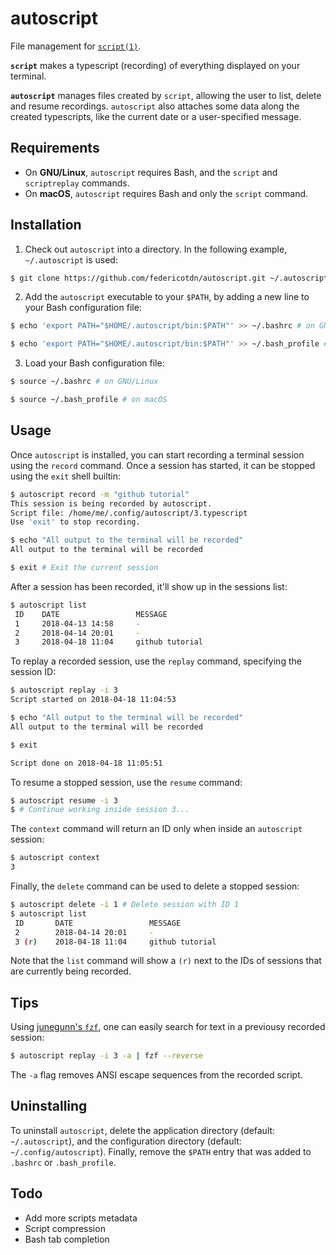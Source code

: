 # autoscript
File management for [`script(1)`](http://man7.org/linux/man-pages/man1/script.1.html).

**`script`** makes a typescript (recording) of everything displayed on your terminal.

**`autoscript`** manages files created by `script`, allowing the user to list, delete and resume recordings. `autoscript` also attaches some data along the created typescripts, like the current date or a user-specified message.

## Requirements

- On **GNU/Linux**, `autoscript` requires Bash, and the `script` and `scriptreplay` commands.
- On **macOS**, `autoscript` requires Bash and only the `script` command.

## Installation
1. Check out `autoscript` into a directory. In the following example, `~/.autoscript` is used:
```bash
$ git clone https://github.com/federicotdn/autoscript.git ~/.autoscript
```

2. Add the `autoscript` executable to your `$PATH`, by adding a new line to your Bash configuration file:
```bash
$ echo 'export PATH="$HOME/.autoscript/bin:$PATH"' >> ~/.bashrc # on GNU/Linux

$ echo 'export PATH="$HOME/.autoscript/bin:$PATH"' >> ~/.bash_profile # on macOS
```

3. Load your Bash configuration file:
```bash
$ source ~/.bashrc # on GNU/Linux

$ source ~/.bash_profile # on macOS
```

## Usage
Once `autoscript` is installed, you can start recording a terminal session using the `record` command. Once a session has started, it can be stopped using the `exit` shell builtin:

```bash
$ autoscript record -m "github tutorial"
This session is being recorded by autoscript.
Script file: /home/me/.config/autoscript/3.typescript
Use 'exit' to stop recording.

$ echo "All output to the terminal will be recorded"
All output to the terminal will be recorded

$ exit # Exit the current session
```

After a session has been recorded, it'll show up in the sessions list:
```bash
$ autoscript list
 ID    DATE                 MESSAGE
 1     2018-04-13 14:58     -
 2     2018-04-14 20:01     -
 3     2018-04-18 11:04     github tutorial
```

To replay a recorded session, use the `replay` command, specifying the session ID:
```bash
$ autoscript replay -i 3
Script started on 2018-04-18 11:04:53

$ echo "All output to the terminal will be recorded"
All output to the terminal will be recorded

$ exit

Script done on 2018-04-18 11:05:51
```

To resume a stopped session, use the `resume` command:
```bash
$ autoscript resume -i 3
$ # Continue working inside session 3...
```

The `context` command will return an ID only when inside an `autoscript` session:
```bash
$ autoscript context
3
```

Finally, the `delete` command can be used to delete a stopped session:
```bash
$ autoscript delete -i 1 # Delete session with ID 1
$ autoscript list
 ID       DATE                 MESSAGE
 2        2018-04-14 20:01     -
 3 (r)    2018-04-18 11:04     github tutorial
```

Note that the `list` command will show a `(r)` next to the IDs of sessions that are currently being recorded.

## Tips
Using [junegunn's `fzf`](https://github.com/junegunn/fzf), one can easily search for text in a previousy recorded session:
```bash
$ autoscript replay -i 3 -a | fzf --reverse
```

The `-a` flag removes ANSI escape sequences from the recorded script.

## Uninstalling
To uninstall `autoscript`, delete the application directory (default: `~/.autoscript`), and the configuration directory (default: `~/.config/autoscript`). Finally, remove the `$PATH` entry that was added to `.bashrc` or `.bash_profile`.

## Todo
 - Add more scripts metadata
 - Script compression
 - Bash tab completion
